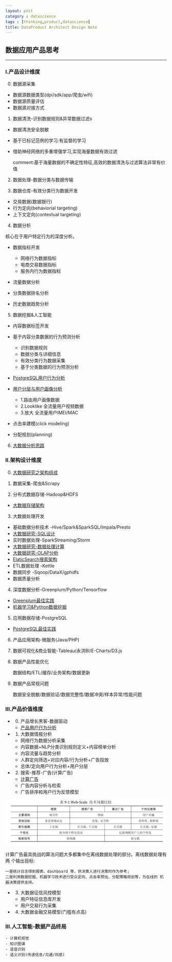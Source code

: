 ```yaml
---
layout: post
category : datascience
tags : [thinking,product,datascience]
title: DataProduct Architect Design Note
---
```


## 数据应用产品思考
-----------------------------------------------------------

### I.产品设计维度

0. 数据源采集

- 数据源数据类型(dpi/sdk/app/爬虫/wifi)
- 数据源质量评估
- 数据源对接方式

1. 数据清洗-识别数据规则&异常数据过滤s

- 数据清洗安全脱敏
- 基于已标记范例的学习:有监督的学习
- 借助神经网络的多重增强学习,实现海量数据有效过滤

	comment:基于海量数据的不确定性特征,高效的数据清洗与过滤算法非常有价值

2. 数据处理-数据分类与数据传输

3. 数据仓库-有效分类行为数据开发

- 交易数据(数据银行)
- 行为定向(behaviorial targeting)
- 上下文定向(contextual targeting)

4. 数据分析

核心在于用户特定行为的深度分析。

- 数据指标开发

	* 网络行为数据指标
	* 电商交易数据指标
	* 服务内行为数据指标

- 流量数据分析
- 分类数据排名分析
- 历史数据趋势分析

5. 数据挖掘&人工智能

- 内容数据标签开发
- 基于内容分类数据的行为预测分析

	* 识别数据规则
	* 数据分类与详细信息
	* 有效分类行为数据采集
	* 基于分类数据的行为预测分析

- [PostgreSQL用户行为分析](2017-05-30-postgresql-best-practice-note.md)
- [用户分层与用户画像分析](2018-06-06-user-behavior-profile-note.md)

	* 1.路由用户画像数据
	* 2.Looklike 全流量用户视频数据
	* 3.放大 全流量用户IMEI/MAC

- 点击率建模(click modeling)
- 分配规划(planning)


6. [大数据分析思路](2015-11-08-bigdata-analysis-thinking.md)

### II.架构设计维度

0. [大数据研究之架构组成](2017-07-27-bigdata-research-architect-build.md)

1. 数据采集-爬虫&Scrapy

2. 分布式数据存储-Hadoop&HDFS

- [大数据存储架构](2017-01-22-bigdata-database-architect-research-note.md)

3. 大数据处理开发

- 基础数据分析技术 -Hive/Spark&SparkSQL/Impala/Presto
- [大数据研究-SQL设计](2017-07-28-bigdata-research-sql-design.md)
- 实时数据处理-SparkStreaming/Storm
- [大数据研究-数据处理计算](2017-07-28-bigdata-research-bigdata-development.md)
- [大数据研究-OLAP分析](2017-02-01-bigdata-research-olap-anlysis.md)
- [ElaticSearch搜索架构](2017-01-06-elasticsearch-search-engine-architect-note.md)
- ETL数据处理 -Kettle
- 数据同步 -Sqoop/DataX/gphdfs
- 数据质量分析

4. 深度数据分析-Greenplum/Python/Tensorflow

- [Greenplum最佳实践](2017-05-28-greenplum-best-practice-note.md)
- [机器学习&Python数据挖掘](2017-10-16-ml-python-data-analysis-note.md)

5. 应用数据存储-PostgreSQL

- [PostgreSQL最佳实践](2017-05-30-postgresql-best-practice-note.md)

6. 产品应用架构-微服务(Java/PHP)

7. 数据可视化&商业智能-Tableau/永洪BI/E-Charts/D3.js

8. 数据产品性能优化

	数据结构/ETL/缓存/业务架构/数据更新

9. 数据产品常规问题

	数据安全脱敏/数据验证/数据完整性/数据冲突/样本异常/性能问题


### III.产品价值维度

* 0. 产品增长黑客-数据驱动

	- [产品用户行为分析](2017-09-30-user-behavior-analysis-note.md)

* 1. 大数据情报分析

	- 网络行为数据分析采集
	- 内容数据+NLP分类识别规则定义+内容榜单分析
	- 内容流量与趋势分析
	- 人群定向筛选+对应内容/行为分析+广告投放
	- 总体/定向用户行为分析+用户分层

* 2. 搜索-推荐-广告(计算广告)

	- [计算广告](2017-07-01-compute-adverting-bigdata-note.md)
	- 广告内容分析与检索
	- 广告排序和用户行为反馈模型

![web_adver](_includes/web_adver_map.png)

计算广告最具挑战的算法问题大多都集中在离线数据处理的部分。离线数据处理有两 个输出目标:

	一是统计日志得到报表、dashboard 等，供决策人进行决策时作为参考;
	二是利用数据挖掘、机器学习技术进行受众定向、点击率预估、分配策略规划等，为在线的 机器决策提供支持。

* 3. 大数据征信风控模型

	- 用户特征信息库开发
	- 用户交易行为采集

* 4. 大数据金融交易模型(门槛有点高)


### III.人工智能-数据产品终局

	- 计算机视觉
	- 知识图谱
	- 语音识别
	- 语义识别(传递信息/沟通/同感)

